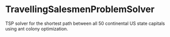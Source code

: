 # TravellingSalesmenProblemSolver
TSP solver for the shortest path between all 50 continental US state capitals using ant colony optimization.
